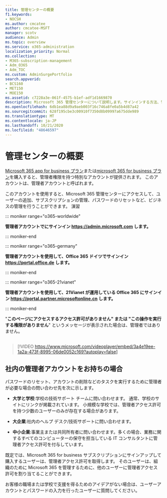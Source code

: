 ```yaml
---
title: 管理センターの概要
f1.keywords:
- NOCSH
ms.author: cmcatee
author: cmcatee-MSFT
manager: scotv
audience: Admin
ms.topic: overview
ms.service: o365-administration
localization_priority: Normal
ms.collection:
- M365-subscription-management
- Adm_O365
- Adm_TOC
ms.custom: AdminSurgePortfolio
search.appverid:
- BCS160
- MET150
- MOE150
ms.assetid: c7228a3e-061f-4575-b1ef-adf1d1669870
description: Microsoft 365 管理センターについて説明します。サインインする方法、管理者、およびビデオの紹介をご覧ください。
ms.openlocfilehash: 6db1ea88d9a9aeb003f16c746a8fe0a5b4d87a42
ms.sourcegitcommit: 628f195cbe3c00910f7350d8b09997a675dde989
ms.translationtype: MT
ms.contentlocale: ja-JP
ms.lasthandoff: 10/21/2020
ms.locfileid: "48646597"
---
```

# <a name="admin-center-overview"></a>管理センターの概要 

  
[Microsoft 365 app for business プラン](https://go.microsoft.com/fwlink/?linkid=856886)または[microsoft 365 for business プラン](https://www.microsoft.com/microsoft-365/business)を購入すると、管理者権限を持つ特別なアカウントが提供されます。 このアカウントは、管理者アカウントと呼ばれます。
  
このアカウントを使用すると、Microsoft 365 管理センターにアクセスして、ユーザーの追加、サブスクリプションの管理、パスワードのリセットなど、ビジネスの管理を行うことができます。 演習
  
::: moniker range="o365-worldwide"

 **管理者アカウントでにサインイン <a href="https://go.microsoft.com/fwlink/p/?linkid=2024339" target="_blank">https://admin.microsoft.com</a> します。**

::: moniker-end

::: moniker range="o365-germany"

**管理者アカウントを使用して、Office 365 ドイツでサインイン <a href="https://go.microsoft.com/fwlink/p/?linkid=848041" target="_blank">https://portal.office.de</a> します。**

::: moniker-end

::: moniker range="o365-21vianet"

**管理者アカウントを使用して、21Vianet が運用している Office 365 にサインイン <a href="https://go.microsoft.com/fwlink/p/?linkid=850627" target="_blank">https://portal.partner.microsoftonline.cn</a> します。**

::: moniker-end

"**このページにアクセスするアクセス許可がありません" または "この操作を実行する権限がありません**" というメッセージが表示された場合は、管理者ではありません。
<br><br>    
> [!VIDEO https://www.microsoft.com/videoplayer/embed/3a4e19ee-1a2a-473f-8995-06de0052c169?autoplay=false]
  
## <a name="who-has-admin-permissions-in-my-business"></a>社内の管理者アカウントをお持ちの場合
<a name="bkmk_admin"> </a>

パスワードのリセット、アカウントの削除などのタスクを実行するために管理者が必要な場合の問い合わせ先を次に示します。
  
- **大学と学校**:学校の技術サポート チームに問い合わせます。 通常、学校のサイトにリンクが掲載されています。 小規模な学校では、管理者アクセス許可を持つ少数のユーザーのみが存在する場合があります。 
    
- **大企業**:社内のヘルプ デスク/技術サポートに問い合わせます。 
    
- **中小企業**:事業主または共同所有者に問い合わせます。多くの場合、業務に関するすべてのコンピューターの保守を担当している IT コンサルタントに管理者アクセス許可を付与しています。 
    
既定では、Microsoft 365 for business サブスクリプションにサインアップして購入するユーザーは、管理者アクセス許可を取得します。 そのユーザーは、組織のために Microsoft 365 を管理するために、他のユーザーに管理者アクセス許可を割り当てることができます。
  
お客様の職場または学校で支援を得るためのアイデアがない場合は、ユーザーアカウントとパスワードの入力を行ったユーザーに質問してください。